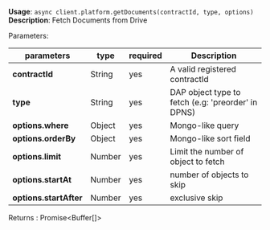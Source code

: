 **Usage**: `async client.platform.getDocuments(contractId, type, options)`
**Description**: Fetch Documents from Drive

Parameters:

| parameters             | type               | required       | Description                                                                                             |
|------------------------|--------------------|----------------| ------------------------------------------------------------------------------------------------ |
| **contractId**         | String             | yes            | A valid registered contractId |
| **type**               | String             | yes            | DAP object type to fetch (e.g: 'preorder' in DPNS)    |
| **options.where**      | Object             | yes            | Mongo-like query |
| **options.orderBy**    | Object             | yes            | Mongo-like sort field |
| **options.limit**      | Number             | yes            | Limit the number of object to fetch |
| **options.startAt**    | Number             | yes            | number of objects to skip |
| **options.startAfter** | Number             | yes            | exclusive skip |

Returns : Promise<Buffer[]>

